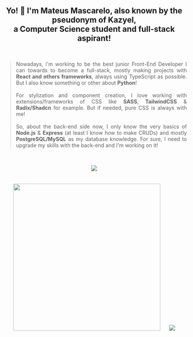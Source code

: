 <h2 align="center"> Yo! 🤙 I'm Mateus Mascarelo, also known by the pseudonym of Kazyel, <br>a Computer Science student and full-stack aspirant!</h3>

<br>

> <p align="justify">Nowadays, i'm working to be the best junior Front-End Developer I can towards to become a full-stack, mostly making projects with <b>React and others frameworks</b>, always using TypeScript as possible. But I also know something or other about <b>Python</b>! <br><br>For stylization and component creation, I love working with extensions/frameworks of CSS like <b>SASS</b>, <b>TailwindCSS</b> & <b>Radix/Shadcn</b> for example. But if needed, pure CSS is always with me! <br><br>So, about the back-end side now, I only know the very basics of <b>Node.js</b> & <b>Express</b> (at least I know how to make CRUDs) and mostly <b>PostgreSQL/MySQL</b> as my database knowledge. For sure, I need to upgrade my skills with the back-end and I'm working on it!</p>


## 

<br>

<div align="center">
  <img src="https://skillicons.dev/icons?i=js,ts,python,react,svelte,astro,tailwind,nodejs,express,postgres">
</div>

<br>
<br>

<div align="center">
  <img src="https://github-readme-streak-stats.herokuapp.com?user=Kazyel&theme=dark&hide_border=true" width = 400>&nbsp;&nbsp;&nbsp;&nbsp;&nbsp;&nbsp;<img src="https://github-readme-stats.vercel.app/api/top-langs/?username=Kazyel&theme=tokyonight&size_weight=0.5&count_weight=0.5&layout=compact&card_width=250">
</div>
